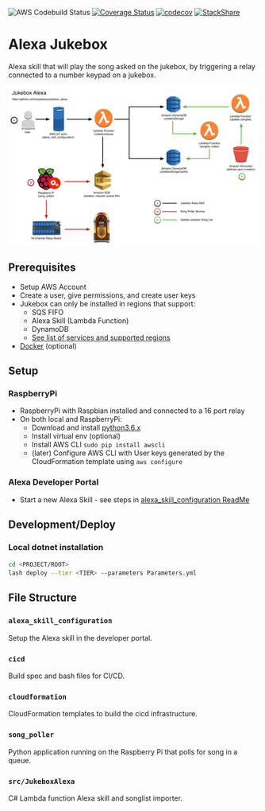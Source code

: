 ![AWS Codebuild Status](https://codebuild.us-east-1.amazonaws.com/badges?uuid=eyJlbmNyeXB0ZWREYXRhIjoibGt6dHNVbmVyU2VLUmJ0M25YeFUwUEFnL2ZSQ2E0QmFsMjhtVEhrNG10R3p0d2ZaTFVpSUpXeERVUHJRTEc3Q3BzajhIYkdOcUFOSFgxVzI1QklsK05ZPSIsIml2UGFyYW1ldGVyU3BlYyI6Ik1QZzkvSitYb2JkTXNYSUgiLCJtYXRlcmlhbFNldFNlcmlhbCI6MX0%3D&branch=master)
[![Coverage Status](https://coveralls.io/repos/github/smyleeface/JukeboxAlexa/badge.svg?branch=master)](https://coveralls.io/github/smyleeface/JukeboxAlexa?branch=master)
[![codecov](https://codecov.io/gh/smyleeface/JukeboxAlexa/branch/master/graph/badge.svg)](https://codecov.io/gh/smyleeface/JukeboxAlexa)
[![StackShare](https://img.shields.io/badge/tech-stack-0690fa.svg?style=flat)](https://stackshare.io/smyleeface/jukeboxalexa)

Alexa Jukebox
=============
Alexa skill that will play the song asked on the jukebox, by triggering a relay connected to a number keypad on a jukebox.

![Alexa Jukebox workflow diagram](images/jukebox_diagram.png "Alexa Jukebox workflow diagram")

## Prerequisites
* Setup AWS Account
* Create a user, give permissions, and create user keys
* Jukebox can only be installed in regions that support:
    * SQS FIFO
    * Alexa Skill (Lambda Function)
    * DynamoDB
    * [See list of services and supported regions](https://aws.amazon.com/about-aws/global-infrastructure/regional-product-services/)
* [Docker](https://docker.com/) (optional)

## Setup

### RaspberryPi

* RaspberryPi with Raspbian installed and connected to a 16 port relay
* On both local and RaspberryPi: 
    * Download and install [python3.6.x](https://www.python.org/downloads/)
    * Install virtual env (optional)
    * Install AWS CLI `sudo pip install awscli`
    * (later) Configure AWS CLI with User keys generated by the CloudFormation template using `aws configure`

### Alexa Developer Portal

* Start a new Alexa Skill - see steps in [alexa_skill_configuration ReadMe](alexa_skill_configuration/ReadMe.md)

## Development/Deploy

### Local dotnet installation

```bash
cd <PROJECT/ROOT>
lash deploy --tier <TIER> --parameters Parameters.yml
```

<!--### Docker container-->

<!--Use the docker container at [smyleeface/jukeboxalexa-lambdasharp](https://hub.docker.com/r/smyleeface/jukeboxalexa-lambdasharp/)-->

<!--```bash-->
<!--cd <PROJECT/ROOT>-->
<!--docker pull smyleeface/lambdasharprunner:jukeboxalexa-custom-v0.3-->
<!--docker run -it --rm --name jukeboxalexa-lambdasharp -v $PWD:/project -v $HOME/.aws:/root/.aws smyleeface/lambdasharprunner:jukeboxalexa-custom-v0.3 /bin/bash lash deploy --tier <TIER>-->
<!--```-->

## File Structure

### `alexa_skill_configuration`

Setup the Alexa skill in the developer portal.

### `cicd`

Build spec and bash files for CI/CD.

### `cloudformation`

CloudFormation templates to build the cicd infrastructure.

### `song_poller`

Python application running on the Raspberry Pi that polls for song in a queue. 

### `src/JukeboxAlexa`

C# Lambda function Alexa skill and songlist importer.


<!--## Existing Parameters-->

<!--The following parameters need to exist in the account and region before running `lash`.-->

<!--* /staging/JukeboxAlexa/deploy/accountid (only on staging account)-->
<!--* /production/JukeboxAlexa/deploy/accountid (only on prod account)-->
<!--* /dev/JukeboxAlexa/account/production (only on deploy account)-->
<!--* /dev/JukeboxAlexa/account/staging (only on deploy account)-->
<!--* /general/coveralls/token (only on deploy account)-->
